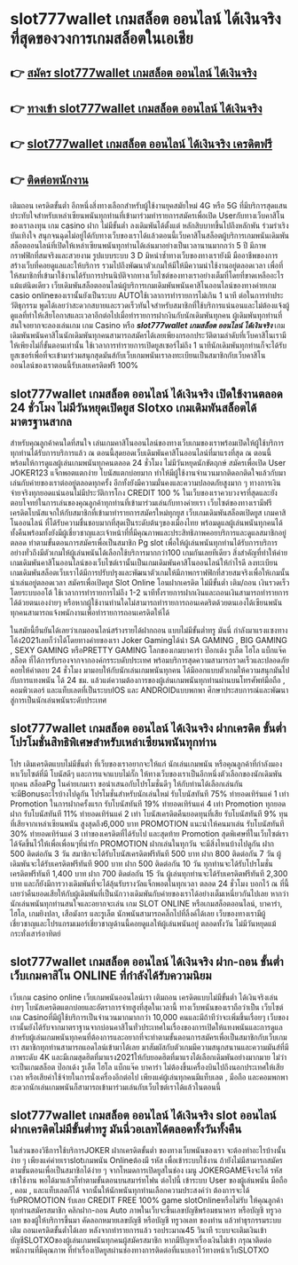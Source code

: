 # slot777wallet เกมสล็อต ออนไลน์ ได้เงินจริง  ที่สุดของวงการเกมสล็อตในเอเชีย

## 👉 [สมัคร slot777wallet เกมสล็อต ออนไลน์ ได้เงินจริง](https://slot777wallet.com/)
## 👉 [ทางเข้า slot777wallet เกมสล็อต ออนไลน์ ได้เงินจริง](https://slot777wallet.com/)
## 👉 [slot777wallet เกมสล็อต ออนไลน์ ได้เงินจริง เครดิตฟรี](https://slot777wallet.com/)
## 👉 [ติดต่อพนักงาน](https://slot777wallet.com/)


เติมถอน เครดิตขั้นต่ำ  อีกหนึ่งสิ่งทางเลือกสำหรับผู้ใช้งานยุคสมัยใหม่ 4G หรือ 5G ที่มีบริการสุดแสนประทับใจสำหรับเหล่าเซียนพนันทุกท่านที่เข้ามาร่วมทำรายการสมัครเพื่อเปิด Userกับทางเว็บคาสิโนของเราลงทุน เกม casino  ฝาก ไม่มีขั้นต่ำ ลงเดิมพันได้ตั้งแต่ หลักสิบบาทขึ้นไปถึงหลักพัน ร่วมร่าเริงบันเทิงใจ สนุกจนฉุดไม่อยู่ได้กับทางเว็บของเราได้แล้วตอนนี้เว็บคาสิโนสล็อตผู้บริการเกมพนันเดิมพันสล็อตออนไลน์ที่เปิดให้เหล่าเซียนพนันทุกท่านได้เล่นมาอย่างเป็นเวลานานมากกว่า 5 ปี มีภาพกราฟฟิกที่สมจริงและสวยงาม รูปแบบระบบ 3 D
มิหนำซ้ำทางเว็บของทางเรายังมี มืออาชีพของการสร้างเว็บที่คอยดูแลและให้บริการ  รวมไปถึงพัฒนาตัวเกมให้มีให้มีความน่าใช้งานอยู่ตลอดเวลา เพื่อที่ให้สมาชิกที่เข้ามาใช้งานได้รับการปรนนิบัติจากทางเว็บไซต์ของทางเราอย่างเต็มที่โดยที่ขาดเหลืออะไรแม้แต่นิดเดียว เว็บเดิมพันสล็อตออนไลน์ผู้บริการเกมเดิมพันพนันคาสิโนออนไลน์ของทางค่ายเกม casio onlineของเรานั้นยังเป็นระบบ AUTOใช้เวลาการทำรายการไม่เกิน 1 นาที ต่อในการทำประวัติธุกรรม พูดได้เลยว่าสะดวกสบายและรวดเร็วทันใจสำหรับสมาชิกที่ใช้บริการแน่นอนและไม่ต้องแจ้งผู้ดูแลที่ทำให้เสียโอกาสและเวลาอีกต่อไปเมื่อทำรายการฝากงินกับนักเดิมพันทุกคน
ผู้เดิมพันทุกท่านที่สนใจอยากจะลองเล่นเกม เกม Casino  หรือ ***slot777wallet เกมสล็อต ออนไลน์ ได้เงินจริง*** เกมเดิมพันพนันคาสิโนนักเดิมพันทุกคนสามารถสมัครได้เลยเพียงกรอกประวัติตามลำดับที่เว็บคาสิโนเรามีให้เพียงไม่กี่ขั้นตอนเท่านั้น ใช้เวลาการทำรายการเปิดยูสเซอร์ไม่ถึง 1 นาทีนักเดิมพันทุกท่านก็จะได้รับยูสเซอร์เพื่อที่จะเข้ามาร่วมสนุกสุดมันส์กับเว็บเกมพนันเราลงทะเบียนเป็นสมาชิกกับเว็บคาสิโนออนไลน์ของเราตอนนี้รับเลยเครดิตฟรี 100%

## slot777wallet เกมสล็อต ออนไลน์ ได้เงินจริง เปิดใช้งานตลอด  24 ชั่วโมง ไม่มีวันหยุดเปิดยูส Slotxo เกมเดิมพันสล็อตได้มาตรฐานสากล

สำหรับคุณลูกค้าคนใดที่สนใจ เล่นเกมคาสิโนออนไลน์ของทางเว็บเกมของเราพร้อมเปิดให้ผู้ใช้บริการทุกท่านได้รับการบริการแล้ว ณ ตอนนี้สุดยอดเว็บเดิมพันคาสิโนออนไลน์ที่มาแรงที่สุด ณ ตอนนี้ พร้อมให้การดูแลผู้เล่นเกมพนันทุกคนตลอด 24 ชั่วโมง ไม่มีวันหยุดนักขัตฤกษ์ สมัครเพื่อเปิด User JOKER123 แจ็กพอตแตกง่าย โบนัสแตกบ่อยมาก ทำให้มีผู้ใช้งานจำนวนมากติดอกติดใจแล้วกับมาเล่นกับค่ายของเราต่ออยู่ตลอดทุกครั้ง อีกทั้งยังมีความมั่นคงและความปลอดภัยสูงมาก ๆ ทางการเงินจ่ายจริงทุกยอดแน่นอนไม่มีประวัติการโกง CREDIT 100 % ในเว็บของเราควบวงจรที่สุดและยังตอบโจทย์ในการเล่นของคุณลูกค้าทุกท่านที่เข้ามาร่วมเล่นกับทางค่ายเรา
เว็บไซต์ของทางเรามีฟรีเครดิตโบนัสแจกให้กับสมาชิกที่เข้ามาทำรายการสมัครใหม่ทุกยูส เว็บเกมเดิมพันสล็อตเปิดยูส เกมคาสิโนออนไลน์ ที่ได้รับความชื่นชอบมากที่สุดเป็นระดับต้นๆของเมืองไทย พร้อมดูแลผู้เล่นพนันทุกคนได้ทั้งคืนพร้อมทั้งยังมีผู้เชี่ยวชาญและเจ้าหน้าที่ที่มีคุณภาพและประสิทธิภาพคอยบริการและดูแลสมาชิกอยู่ตลอด ทำตามขั้นตอนการสมัครเพื่อเป็นสมาชิก Pg slot เพื่อให้ผู้เล่นพนันทุกท่านได้รับการบริการอย่างทั่วถึงมีตัวเกมให้ผู้เล่นพนันได้เลือกใช้บริการมากกว่า100 เกมกันเลยทีเดียว
สิ่งสำคัญที่ทำให้ค่ายเกมเดิมพันคาสิโนออนไลน์ของเว็บไซต์เรานั้นเป็นเกมเดิมพันคาสิโนออนไลน์ให้กำไรดี ลงทะเบียน  เกมเดิมพันสล็อตเว็บเราได้มีการปรับปรุงและพัฒนาตัวเกมให้มีภาพกราฟฟิกที่สวยสมจริงเพื่อให้เกมนั้นน่าเล่นอยู่ตลอดเวลา สมัครเพื่อเปิดยูส Slot Online โอนฝากเครดิต ไม่มีขั้นต่ำ เติม/ถอน เงินรวดเร็วโดยระบบออโต้ ใช้เวลาการทำรายการไม่ถึง 1-2 นาทีทั้งรายการฝากเงินและถอนเงินสามารถทำรายการได้ด้วยตนเองง่ายๆ หรือหากผู้ใช้งานท่านใดไม่สามารถทำรายการถอนเคดริตด้วยตนเองได้เซียนพนันทุกคนสามารถแจ้งพนักงานเพื่อทำรายการถอนเครดิตให้ได้

ในสมัยนี้ยืนยันได้เลยว่าเกมออนไลน์สร้างรายได้ฝากถอน แบบไม่มีขั้นต่ำทรู มันนี่ กำลังมาแรงแซงทางโค้ง2021เลยก็ว่าได้โดยทางค่ายของเรา Joker Gamingได้นำ SA GAMING , BIG GAMING , SEXY GAMING หรือPRETTY GAMING โลกของเกมบาคาร่า ป๊อกเด้ง รูเล็ต ไฮโล แบ็กแจ๊ค สล็อต ที่ได้การรับรองจากจากองค์กรระบดับประเทศ พร้อมบริการสุดความสามารถรวดเร็วและปลอดภัยคอยให้คำตอบ 24 ชั่วโมง มามอบให้กับนักเล่นเกมพนันทุกคน ได้มีออกแบบตัวเกมให้ความสนุกมันไปกับการแทงพนัน ได้ 24 ชม. แล้วแต่ความต้องการของผู้เล่นเกมพนันทุกท่านผ่านบนโทรศัพท์มือถือ , คอมพิวเตอร์ และแท็บเลตที่เป็นระบบIOS และ ANDROIDแบบพกพา ศึกษาประสบการณ์และพัฒนาสู่การเป็นนักเล่นพนันระดับประเทศ

## slot777wallet เกมสล็อต ออนไลน์ ได้เงินจริง ฝากเครดิต ขั้นต่ำ โปรโมชั่นสิทธิพิเศษสำหรับเหล่าเซียนพนันทุกท่าน

โปร เติมเครดิตแบบไม่มีขั้นต่ำ ที่เว็บของเราอยากจะให้แก่  นักเล่นเกมพนัน หรือคุณลูกค้าที่กำลังมองหาเว็บไซต์ที่มี โบนัสดีๆ และการแจกแบบไม่กั๊ก ให้ทางเว็บของเราเป็นอีกหนึ่งตัวเลือกของนักเดิมพันทุกคน สล็อตPg ในค่ายเกมเรา ขอนำเสนอกับโปรโมชั่นดีๆ ให้กับท่านได้เลือกเล่นกัน จะมีBonusอะไรบ้างไปดูกัน
โปรโมชั่นสำหรับนักเล่นใหม่ รับโบนัสทันที 75% ทำยอดเทิร์นแค่ 1 เท่า
 Promotion ในการฝากครั้งแรก รับโบนัสทันที 19% ทำยอดเทิร์นแค่ 4 เท่า
 Promotion ทุกยอดฝาก รับโบนัสทันที 11% ทำยอดเทิร์นแค่ 2 เท่า
โบนัสเครดิตคืนยอดทุนที่เสีย รับโบนัสทันที 9% ทุนที่เสียจากเหล่าเซียนพนัน สูงสุดถึง6,000 บาท
 PROMOTION แนะนำให้คนมาเล่น รับโบนัสทันที 30% ทำยอดเทิร์นแค่ 3 เท่าของเครดิตที่ได้รับไป
และสุดท้าย Promotion สุดพิเศษที่ในเว็บไซต์เราได้จัดขึ้นไว้ให้เพื่อเพื่อนๆที่น่ารัก  PROMOTION ฝากเล่นในทุกวัน จะมีสิ่งไหนบ้างไปดูกัน
ฝาก 500 ติดต่อกัน 3 วัน สมาชิกจะได้รับโบนัสเครดิตฟรีทันที 500 บาท
ฝาก 800 ติดต่อกัน 7 วัน ผู้เดิมพันจะได้รับเครดิตฟรีทันที 900 บาท
ฝาก 500 ติดต่อกัน 10 วัน ทุกท่านจะได้รับโปรโมชั่นเครดิตฟรีทันที 1,400 บาท
ฝาก 700 ติดต่อกัน 15 วัน ผู้เล่นทุกท่านจะได้รับเครดิตฟรีทันที 2,300 บาท
และก็ยังมีการวางเดิมพันที่จะได้ลุ้นรับรางวัลแจ็กพอตในทุกเวลา ตลอด 24 ชั่วโมง บอกไว้ ณ ที่นี้เลยว่าคืนยอดเสียให้กับผู้เดิมพันที่เป็นนักวางเดิมพันกับค่ายของเราได้อย่างเต็มเหนี่ยวกันไปเลย หากว่านักเล่นพนันทุกท่านสนใจและอยากจะเล่น เกม SLOT ONLINE  หรือเกมสล็อตออนไลน์, บาคาร่า, ไฮโล, เกมยิงปลา, เสือมังกร และรูเล็ต นักพนันสามารถคลิ๊กไปที่ลิ้งค์ได้เลย เว็บของทางเรามีผู้เชี่ยวชาญและโปรแกรมเมอร์เชี่ยวชาญด้านนี้คอยดูแลให้ผู้เล่นพนันอยู่ ตลอดทั้งวัน ไม่มีวันหยุดแม้กระทั่งเสาร์อาทิตย์

## slot777wallet เกมสล็อต ออนไลน์ ได้เงินจริง ฝาก-ถอน ขั้นต่ำ  เว็บเกมคาสิโน ONLINE ที่กำลังได้รับความนิยม

เว็บเกม casino online เว็บเกมพนันออนไลน์เรา เติมถอน เครดิตแบบไม่มีขั้นต่ำ ได้เงินจริงเล่นง่ายๆ โบนัสเครดิตแตกบ่อยและอัตราการจ่ายสูงที่สุดในเวลานี้ ทางเว็บพนันของเราถือว่าเป็น เว็บไซต์เกม Casinoที่มีผู้ใช้บริการเป็นจำนวนมากมากกว่า 10,000 คนและมีถ้าทีว่าจะเพิ่มขึ้นเรื่อยๆ เว็บของเรานั้นยังได้รับจากมาตราฐานจากบ่อนคาสิโนทั่วประเทศในเรื่องของการเปิดให้แทงพนันและการดูแล สำหรับผู้เล่นเกมพนันทุกคนที่ต้องการและอยากที่จะทำตามขั้นตอนการสมัครเพื่อเป็นสมาชิกกับเว็บเกมเรา สมาชิกทุกท่านสามารถแอดไลน์เข้ามาได้เลย
	มาสัมผัสกับตัวเกมมีความสนุกสนานและความมันส์ที่มีภาพระดับ 4K และมีเกมสุดฮิตที่มาแรง2021ให้กับยอดฮิตที่มาแรงได้เลือกเดิมพันอย่างมากมาย  ไม่ว่าจะเป็นเกมสล็อต ป๊อกเด้ง รูเล็ต ไฮโล แบ็กแจ๊ค บาคาร่า ไม่ต้องขึ้นเครื่องบินไปถึงนอกประเทศให้เสียเวลา หรือเสียค่าใช้จ่ายในการนั่งเครื่องอีกต่อไป เพียงแค่ผู้เล่นทุกคนมีแท็บเลต , มือถือ และคอมพกพาสะดวกนักเล่นเกมพนันก็สามารถเข้ามาร่วมเล่นกับเว็บไซต์เราได้แล้วในตอนนี้

## slot777wallet เกมสล็อต ออนไลน์ ได้เงินจริง slot ออนไลน์ฝากเครดิตไม่มีขั้นต่ำทรู มันนี่วอเลทได้ตลอดทั้งวันทั้งคืน

ในส่วนของวิธีการใช้บริการJOKER ฝากเครดิตขั้นต่ำ ของทางเว็บพนันของเรา จะต้องทำอะไรบ้างนั้น ง่าย ๆ เพียงแค่ค่ายเราslotเกมพนัน Onlineต้องมี รหัส เพื่อเข้าระบบใช้งาน ถ้ายังไม่มีสามารถสมัครตามขั้นตอนเพื่อเป็นสมาชิกได้ง่าย ๆ จากโหมดการเปิดยูสในช่อง เมนู JOKERGAMEจึงจะได้ รหัส เข้าใช้งาน พอได้มาแล้วก็ทำตามขั้นตอนบนสมาร์ทโฟน ต่อไปนี้
เข้าระบบ User  ของผู้เล่นพนัน มือถือ , คอม , และแท็บเลตก็ได้
จากนั้นให้นักพนันทุกท่านเลือกความประสงค์ว่า ต้องการจะได้รับPROMOTION รับเลย CREDIT FREE 100% game slotOnlineหรือไม่รับ
ให้คุณลูกค้าทุกท่านสมัครสมาชิก คลิกฝาก-ถอน Auto ภาพในเว็บจะขึ้นเลขบัญชีพร้อมธนาคาร หรือบัญชี ทรูวอเลท ของผู้ให้บริการขึ้นมา
คัดลอกหมายเลขบัญชี หรือบัญชี  ทรูวอเลท ของท่าน แล้วทำธุรกรรมระบบเติม ถอนเครดิตขั้นต่ำได้เลย
หลังจากทำรายการแล้ว รอประมาณ45 วินาที ระบบจะเติมเงินเข้าบัญชีSLOTXOของผู้เล่นเกมพนันทุกคนผู้สมัครสมาชิก
หากมีปัญหาเรื่องเงินไม่เข้า กรุณาติดต่อพนักงานที่มีคุณภาพ ที่ทำเรื่องเปิดยูสผ่านช่องทางการติดต่อที่แนบเอาไว้ทางหน้าเว็บSLOTXO


